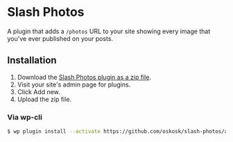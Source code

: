 # Slash Photos

A plugin that adds a `/photos` URL to your site showing every image that you've ever published on your posts.


## Installation


1. Download the [Slash Photos plugin as a zip file](https://github.com/oskosk/slash-photos/archive/master.zip). 
2. Visit your site's admin page for plugins.
3. Click Add new.
4. Upload the zip file.

### Via wp-cli

```sh
$ wp plugin install --activate https://github.com/oskosk/slash-photos/archive/master.zip
```

